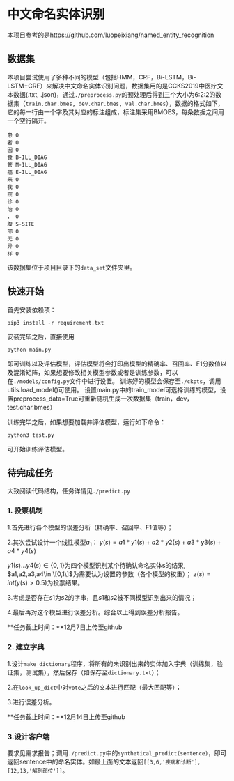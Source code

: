 # 中文命名实体识别



本项目参考的是https://github.com/luopeixiang/named_entity_recognition

## 数据集

本项目尝试使用了多种不同的模型（包括HMM，CRF，Bi-LSTM，Bi-LSTM+CRF）来解决中文命名实体识别问题，数据集用的是CCKS2019中医疗文本数据(.txt, .json)，通过`./preprocess.py`的预处理后得到三个大小为6:2:2的数据集（`train.char.bmes, dev.char.bmes, val.char.bmes`），数据的格式如下，它的每一行由一个字及其对应的标注组成，标注集采用BMOES，每条数据之间用一个空行隔开。

```
患 O
者 O
因 O
食 B-ILL_DIAG
管 M-ILL_DIAG
癌 E-ILL_DIAG
来 O
我 O
院 O
诊 O
治 O
， O
腹 S-SITE
部 O
无 O
异 O
样 O
```

该数据集位于项目目录下的`data_set`文件夹里。

## 快速开始

首先安装依赖项：
```
pip3 install -r requirement.txt
```
安装完毕之后，直接使用
```
python main.py
```
即可训练以及评估模型，评估模型将会打印出模型的精确率、召回率、F1分数值以及混淆矩阵，如果想要修改相关模型参数或者是训练参数，可以在`./models/config.py`文件中进行设置。
训练好的模型会保存至`./ckpts`，调用utils.load_model()可使用。
设置main.py中的train_model可选择训练的模型，设置preprocess_data=True可重新随机生成一次数据集（train，dev，test.char.bmes）

训练完毕之后，如果想要加载并评估模型，运行如下命令：

```shell
python3 test.py
```


可开始训练评估模型。


## 待完成任务
大致阅读代码结构，任务详情见`./predict.py`
### 1. 投票机制
1.首先进行各个模型的误差分析（精确率、召回率、F1值等）；

2.其次尝试设计一个线性模型$a_1$：
$y(s) = a1*y1(s) + a2*y2(s) + a3*y3(s) + a4*y4(s)$

$y1(s)...y4(s)\in \{0,1\}$为四个模型识别某个待确认命名实体s的结果,
$a1,a2,a3,a4\in \[0,1\]$为需要认为设置的参数（各个模型的权重）；
$z(s) = int(y(s) > 0.5)$为投票结果。

3.考虑是否存在$s1$为$s2$的字串，且$s1$和$s2$被不同模型识别出来的情况；

4.最后再对这个模型进行误差分析。综合以上得到误差分析报告。

**任务截止时间：**12月7日上传至github

### 2. 建立字典
1.设计`make_dictionary`程序，将所有的未识别出来的实体加入字典（训练集，验证集，测试集），然后保存（如保存至`dictionary.txt`）；

2.在`look_up_dict`中对`vote`之后的文本进行匹配（最大匹配等）；

3.进行误差分析。

**任务截止时间：**12月14日上传至github

### 3.设计客户端
要求见需求报告；调用`./predict.py`中的`synthetical_predict(sentence)`，即可返回sentence中的命名实体。如最上面的文本返回`[[3,6,'疾病和诊断'], [12,13,'解剖部位']]`。







